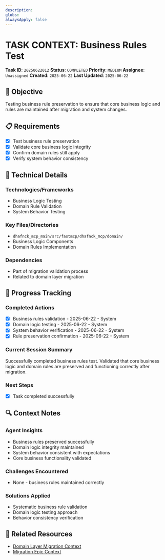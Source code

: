 ```yaml
---
description: 
globs: 
alwaysApply: false
---
```

# TASK CONTEXT: Business Rules Test

**Task ID**: `20250622012`
**Status**: `COMPLETED`
**Priority**: `MEDIUM`
**Assignee**: `Unassigned`
**Created**: `2025-06-22`
**Last Updated**: `2025-06-22`

## 🎯 Objective
Testing business rule preservation to ensure that core business logic and rules are maintained after migration and system changes.

## 📋 Requirements
- [x] Test business rule preservation
- [x] Validate core business logic integrity
- [x] Confirm domain rules still apply
- [x] Verify system behavior consistency

## 🔧 Technical Details
### Technologies/Frameworks
- Business Logic Testing
- Domain Rule Validation
- System Behavior Testing

### Key Files/Directories
- `dhafnck_mcp_main/src/fastmcp/dhafnck_mcp/domain/`
- Business Logic Components
- Domain Rules Implementation

### Dependencies
- Part of migration validation process
- Related to domain layer migration

## 🚀 Progress Tracking
### Completed Actions
- [x] Business rules validation - 2025-06-22 - System
- [x] Domain logic testing - 2025-06-22 - System
- [x] System behavior verification - 2025-06-22 - System
- [x] Rule preservation confirmation - 2025-06-22 - System

### Current Session Summary
Successfully completed business rules test. Validated that core business logic and domain rules are preserved and functioning correctly after migration.

### Next Steps
- [x] Task completed successfully

## 🔍 Context Notes
### Agent Insights
- Business rules preserved successfully
- Domain logic integrity maintained
- System behavior consistent with expectations
- Core business functionality validated

### Challenges Encountered
- None - business rules maintained correctly

### Solutions Applied
- Systematic business rule validation
- Domain logic testing approach
- Behavior consistency verification

## 🔗 Related Resources
- [Domain Layer Migration Context](mdc:context_20250621003.mdc)
- [Migration Epic Context](mdc:context_20250621001.mdc)
